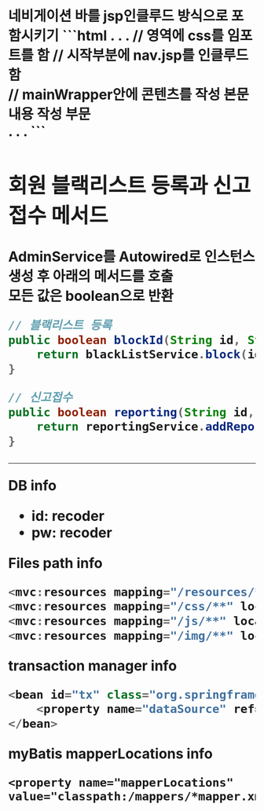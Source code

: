 
<h1> 네비게이션 바를 jsp인클루드 방식으로 포함시키기
```html
<!DOCTYPE html>
<html>
<head>
.
.
.
<link rel="stylesheet" href="/css/nav.css"> // <head>영역에 css를 임포트를 함
</head>
<body>
<jsp:include page="/resources/jsp/nav.jsp"/> // <body> 시작부분에 nav.jsp를 인클루드함
<div id="mainWrapper"> 			    // mainWrapper안에 콘텐츠를 작성
본문 내용 작성 부문
</div>
.
.
.
```


<h2>회원 블랙리스트 등록과 신고접수 메서드</h2>

AdminService를 Autowired로 인스턴스 생성 후 아래의 메서드를 호출  
모든 값은 boolean으로 반환

```java
// 블랙리스트 등록 
public boolean blockId(String id, String reason) {
	return blackListService.block(id, reason);
}

// 신고접수
public boolean reporting(String id, String reason, String url) {
	return reportingService.addReporting(id, reason, url);
}
```
<hr>

DB info
- id: recoder
- pw: recoder

Files path info
```java
<mvc:resources mapping="/resources/**" location="/resources/" />
<mvc:resources mapping="/css/**" location="/resources/css"/>
<mvc:resources mapping="/js/**" location="/resources/js"/>
<mvc:resources mapping="/img/**" location="/resources/img/"/>
```

transaction manager info
```java
<bean id="tx" class="org.springframework.jdbc.datasource.DataSourceTransactionManager">
	<property name="dataSource" ref="dataSource"/>
</bean>		
```

myBatis mapperLocations info
```
<property name="mapperLocations" value="classpath:/mappers/*mapper.xml"/>
```

